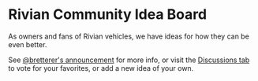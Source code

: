 # Rivian Community Idea Board

As owners and fans of Rivian vehicles, we have ideas for how they can be even better.

See [@bretterer's announcement](https://github.com/rivian-community/idea-board/discussions/1) for more info, or visit the [Discussions tab](https://github.com/rivian-community/idea-board/discussions) to vote for your favorites, or add a new idea of your own.
